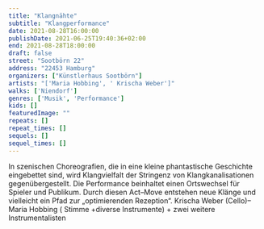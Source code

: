 ```yaml
---
title: "Klangnähte"
subtitle: "Klangperformance"
date: 2021-08-28T16:00:00
publishDate: 2021-06-25T19:40:36+02:00
end: 2021-08-28T18:00:00
draft: false
street: "Sootbörn 22"
address: "22453 Hamburg"
organizers: ["Künstlerhaus Sootbörn"]
artists: "['Maria Hobbing', ' Krischa Weber']"
walks: ['Niendorf']
genres: ['Musik', 'Performance']
kids: []
featuredImage: ""
repeats: []
repeat_times: []
sequels: []
sequel_times: []
---
```


In szenischen Choreografien, die in eine kleine phantastische Geschichte eingebettet sind, wird Klangvielfalt der Stringenz von Klangkanalisationen gegenübergestellt. Die Performance beinhaltet einen Ortswechsel für Spieler und Publikum. Durch diesen Act–Move entstehen neue Klänge und vielleicht ein Pfad zur „optimierenden Rezeption“. Krischa Weber (Cello)– Maria Hobbing ( Stimme +diverse Instrumente) +  zwei weitere Instrumentalisten